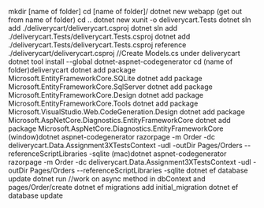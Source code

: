 mkdir [name of folder]
cd [name of folder]/
dotnet new webapp
(get out from name of folder) cd ..
dotnet new xunit -o deliverycart.Tests
dotnet sln add ./deliverycart/deliverycart.csproj
dotnet sln add ./deliverycart.Tests/deliverycart.Tests.csproj
dotnet add ./deliverycart.Tests/deliverycart.Tests.csproj reference ./deliverycart/deliverycart.csproj
//Create Models.cs under deliverycart
dotnet tool install --global dotnet-aspnet-codegenerator
cd (name of folder)deliverycart
dotnet add package Microsoft.EntityFrameworkCore.SQLite
dotnet add package Microsoft.EntityFrameworkCore.SqlServer
dotnet add package Microsoft.EntityFrameworkCore.Design
dotnet add package Microsoft.EntityFrameworkCore.Tools
dotnet add package Microsoft.VisualStudio.Web.CodeGeneration.Design
dotnet add package Microsoft.AspNetCore.Diagnostics.EntityFrameworkCore
dotnet add package Microsoft.AspNetCore.Diagnostics.EntityFrameworkCore
(window)dotnet aspnet-codegenerator razorpage -m Order -dc deliverycart.Data.Assignment3XTestsContext -udl -outDir Pages/Orders --referenceScriptLibraries -sqlite
(mac)dotnet aspnet-codegenerator razorpage -m Order -dc deliverycart.Data.Assignment3XTestsContext -udl -outDir Pages/Orders --referenceScriptLibraries -sqlite
dotnet ef database update
dotnet run
//work on async method in dbContext and pages/Order/create
dotnet ef migrations add initial_migration
dotnet ef database update